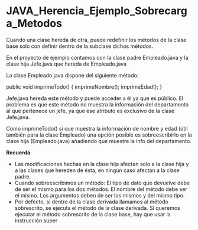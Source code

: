 # JAVA_Herencia_Ejemplo_Sobrecarga_Metodos

Cuando una clase hereda de otra, puede redefinir los métodos de la clase base solo con definir dentro de la subclase dichos métodos.

En el proyecto de ejemplo contamos con la clase padre Empleado.java y la clase hija Jefe.java que hereda de Empleado.java

La clase Empleado.java dispone del siguiente método:

public void imprimeTodo() {
        imprimeNombre();
        imprimeEdad();
    }

Jefe.java hereda este método y puede acceder a él ya que es público. El problema es que este método no muestra la información del departamento al que pertenece un jefe, ya que ese atributo es exclusivo de la clase Jefe.java. 

Como imprimeTodo() sí que muestra la información de nombre y edad (útil también para la clase Empleado) una opción posible es sobreescribirlo en la clase hija (Empleado.java) añadiendo que muestre la info del departamento.

**Recuerda**
- Las modificaciones hechas en la clase hija afectan solo a la clase hija y a las clases que hereden de ésta, en ningún caso afectan a la clase padre.
- Cuando sobreescribimos un método: El tipo de dato que devuelve debe de ser el mismo para los dos métodos. El nombre del método debe ser el mismo. Los argumentos deben de ser los mismos y del mismo tipo. 
- Por defecto, si dentro de la clase derivada llamamos al método sobrescrito, se ejecuta el método de la clase derivada. Si queremos ejecutar el método sobrescrito de la clase base, hay que usar la instrucción super


